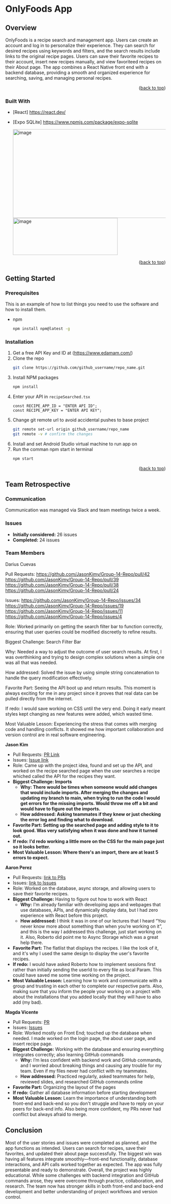 <a id="readme-top"></a> 
# OnlyFoods App
## Overview
 OnlyFoods is a recipe search and management app. Users can create an account and log in to personalize their experience. They can search for desired recipes using keywords and filters, and the search results include links to the original recipe pages. Users can save their favorite recipes to their account, insert new recipes manually, and view favoriteed recipes on their About page. The app combines a React Native front end with a backend database, providing a smooth and organized experience for searching, saving, and managing personal recipes.
 



<p align="right">(<a href="#readme-top">back to top</a>)</p>



### Built With

* [React] https://react.dev/
* [Expo SQLite] https://www.npmjs.com/package/expo-sqlite

  <img width="571" height="278" alt="image" src="https://github.com/user-attachments/assets/f695bc3e-aec9-4cb4-86a6-b5253f3c269e" />
  <img width="329" height="116" alt="image" src="https://github.com/user-attachments/assets/7e0165d2-9a99-44dd-8669-1626174d89a3" />


<p align="right">(<a href="#readme-top">back to top</a>)</p>



<!-- GETTING STARTED -->
## Getting Started

### Prerequisites

This is an example of how to list things you need to use the software and how to install them.
* npm
  ```sh
  npm install npm@latest -g
  ```

### Installation

1. Get a free API Key and ID at (https://www.edamam.com/)
2. Clone the repo
   ```sh
   git clone https://github.com/github_username/repo_name.git
   ```
3. Install NPM packages
   ```sh
   npm install
   ```
4. Enter your API in `recipeSearched.tsx`
   ```tsx
   const RECIPE_APP_ID = "ENTER API ID";
   const RECIPE_APP_KEY = "ENTER API KEY";
   ```
5. Change git remote url to avoid accidental pushes to base project
   ```sh
   git remote set-url origin github_username/repo_name
   git remote -v # confirm the changes
   ```
6. Install and set Android Studio virtual machine to run app on
7. Run the comman npm start in terminal
   ```sh
   npm start
   ```

<p align="right">(<a href="#readme-top">back to top</a>)</p>


## Team Retrospective

### Communication
Communication was managed via Slack and team meetings twice a week.

### Issues 
- **Initially considered:** 26 issues 
- **Completed:** 24 issues

### Team Members

Darius Cuevas

Pull Requests:
https://github.com/JasonKimy/Group-14-Repo/pull/42
https://github.com/JasonKimy/Group-14-Repo/pull/39
https://github.com/JasonKimy/Group-14-Repo/pull/38
https://github.com/JasonKimy/Group-14-Repo/pull/24

Issues:
https://github.com/JasonKimy/Group-14-Repo/issues/34
https://github.com/JasonKimy/Group-14-Repo/issues/19
https://github.com/JasonKimy/Group-14-Repo/issues/11
https://github.com/JasonKimy/Group-14-Repo/issues/4

Role: Worked primarily on getting the search filter bar to function correctly, ensuring that user queries could be modified discreetly to refine results.

Biggest Challenge: Search Filter Bar

Why: Needed a way to adjust the outcome of user search results. At first, I was overthinking and trying to design complex solutions when a simple one was all that was needed.

How addressed: Solved the issue by using simple string concatenation to handle the query modification effectively.

Favorite Part: Seeing the API boot up and return results. This moment is always exciting for me in any project since it proves that real data can be pulled directly from the internet.

If redo: I would save working on CSS until the very end. Doing it early meant styles kept changing as new features were added, which wasted time.

Most Valuable Lesson: Experiencing the stress that comes with merging code and handling conflicts. It showed me how important collaboration and version control are in real software engineering.

**Jason Kim**  
- Pull Requests: [PR Link](https://github.com/JasonKimy/Group-14-Repo/issues?q=is%3Aclosed%20is%3Apr%20author%3AJasonKimy)  
- Issues: [Issue link](https://github.com/JasonKimy/Group-14-Repo/issues?q=is%3Aclosed%20is%3Aissue%20author%3AJasonKimy)  
- Role: Came up with the project idea, found and set up the API, and worked on the recipe searched page when the user searches a recipe whiched called the API for the recipes they want. 
- **Biggest Challenge: Imports**
   - **Why: There would be times when someone would add changes that would include imports. After merging the changes and updating my branch to main,
       when trying to run the code I would get errors for the missing imports. Would throw me off a bit and would have to figure out the imports.**
   - **How addressed: Asking teammates if they knew or just checking the error log and finding what to download.** 
- **Favorite Part: Setting up the searched page and adding style to it to look good. Was very satisfying when it was done and how it turned out.**
- **If redo: I'd redo working a little more on the CSS for the main page just so it looks better.**
- **Most Valuable Lesson: Where there's an import, there are at least 5 errors to expect.** 


**Aaron Perez**  
- Pull Requests: [link to PRs](https://github.com/JasonKimy/Group-14-Repo/pulls?q=is%3Apr+is%3Aclosed+author%3ATuffAaron)  
- Issues: [link to Issues](https://github.com/JasonKimy/Group-14-Repo/issues?q=is%3Aissue%20state%3Aclosed%20author%3ATuffAaron)  
- Role: Worked on the database, async storage, and allowing users to save their favorite recipes.
- **Biggest Challenge:**  Having to figure out how to work with React
   - **Why:** I'm already familiar with developing apps and webpages that use databases, APIs, and dynamically display data, but I had zero experience with React before this project. 
   - **How addressed:** I think it was in one of our lectures that I heard “You never know more about something than when you’re working on it”, and this is the way I addressed this challenge, just start working on it. Also, Roberto did point me to Async Storage which was a great help there.
- **Favorite Part:** The flatlist that displays the recipes. I like the look of it, and it's why I used the same design to display the user's favorite recipes.
- **If redo:**  I would have asked Roberto how to implement sessions first rather than initially sending the userId to every file as local Param. This could have saved me some time working on the project.
- **Most Valuable Lesson:** Learning how to work and communicate with a group and trusting in each other to complete our respective parts. Also, making sure that you inform the people your working on a project with about the installations that you added locally that they will have to also add (my bad).


**Magda Vicente**  
- Pull Requests: [PR](https://github.com/JasonKimy/Group-14-Repo/pulls?q=is%3Apr+is%3Aclosed+author%3Amozartella)  
- Issues: [Issues](https://github.com/JasonKimy/Group-14-Repo/issues?q=is%3Aissue%20state%3Aclosed%20author%3Amozartella)  
- Role: Worked mostly on Front End; touched up the database when needed. I made worked on the login page, the about user page, and insert recipe page. 
- **Biggest Challenge:** Working with the database and ensuring everything integrates correctly; also learning GitHub commands 
  - **Why:** I’m less confident with backend work and GitHub commands, and I worried about breaking things and causing any trouble for my team. Even if my files never had conflict with my teammates.
  - **How addressed:** Practiced regularly, asked teammates for help, reviewed slides, and researched GitHub commands online  
- **Favorite Part:** Organizing the layout of the pages  
- **If redo:** Gather all database information before starting development  
- **Most Valuable Lesson:** Learn the importance of understanding both front-end and back-end so you don't struggle and have to reply on your peers for back-end info. Also being more confident, my PRs never had conflict but always afraid to merge. 

## Conclusion
Most of the user stories and issues were completed as planned, and the app functions as intended. Users can search for recipes, save their favorites, and updated their about page successfully. The biggest win was having all features integrate smoothly—front-end functionality, database interactions, and API calls worked together as expected. The app was fully presentable and ready to demonstrate. Overall, the project was highly educational. While some challenges with backend integration and GitHub commands arose, they were overcome through practice, collaboration, and research. The team now has stronger skills in both front-end and back-end development and better understanding of project workflows and version control.


